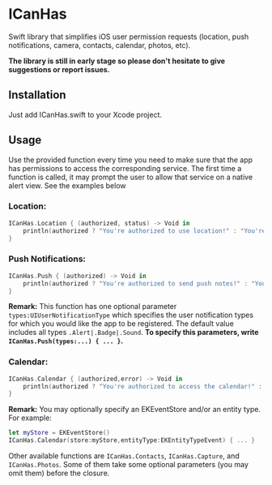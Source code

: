 # ICanHas
Swift library that simplifies iOS user permission requests (location, push notifications, camera, contacts, calendar, photos, etc).

**The library is still in early stage so please don't hesitate to give suggestions or report issues.**

## Installation

Just add ICanHas.swift to your Xcode project.

## Usage

Use the provided function every time you need to make sure that the app has permissions to access the corresponding service. The first time a function is called, it may prompt the user to allow that service on a native alert view. See the examples below

### Location:
```swift
ICanHas.Location { (authorized, status) -> Void in
    println(authorized ? "You're authorized to use location!" : "You're not authorized to use location!")
}
```

### Push Notifications:
```swift
ICanHas.Push { (authorized) -> Void in
    println(authorized ? "You're authorized to send push notes!" : "You're not authorized to send push notes!")
}
```
**Remark:** This function has one optional parameter `types:UIUserNotificationType` which specifies the user notification types for which you would like the app to be registered. The default value includes all types `.Alert|.Badge|.Sound`. **To specify this parameters, write `ICanHas.Push(types:...) { ... }`.**

### Calendar:
```swift
ICanHas.Calendar { (authorized,error) -> Void in
    println(authorized ? "You're authorized to access the calendar!" : "You're not authorized to access the calendar!")
}
```
**Remark:** You may optionally specify an EKEventStore and/or an entity type. For example:
```swift
let myStore = EKEventStore()
ICanHas.Calendar(store:myStore,entityType:EKEntityTypeEvent) { ... }
```

Other available functions are `ICanHas.Contacts`, `ICanHas.Capture`, and `ICanHas.Photos`. Some of them take some optional parameters (you may omit them) before the closure.


